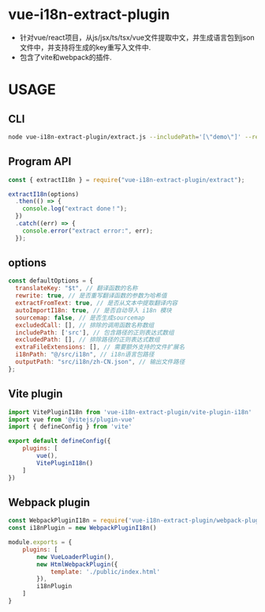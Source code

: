 # vue-i18n-extract-plugin

- 针对vue/react项目，从js/jsx/ts/tsx/vue文件提取中文，并生成语言包到json文件中，并支持将生成的key重写入文件中.
- 包含了vite和webpack的插件.

# USAGE
## CLI
```bash
node vue-i18n-extract-plugin/extract.js --includePath='[\"demo\"]' --rewrite
```

## Program API
```javascript
const { extractI18n } = require("vue-i18n-extract-plugin/extract");

extractI18n(options)
  .then(() => {
    console.log("extract done！");
  })
  .catch((err) => {
    console.error("extract error:", err);
  });
```
## options
```javascript
const defaultOptions = {
  translateKey: "$t", // 翻译函数的名称
  rewrite: true, // 是否重写翻译函数的参数为哈希值
  extractFromText: true, // 是否从文本中提取翻译内容
  autoImportI18n: true, // 是否自动导入 i18n 模块
  sourcemap: false, // 是否生成sourcemap
  excludedCall: [], // 排除的调用函数名称数组
  includePath: ['src'], // 包含路径的正则表达式数组
  excludedPath: [], // 排除路径的正则表达式数组
  extraFileExtensions: [], // 需要额外支持的文件扩展名
  i18nPath: "@/src/i18n", // i18n语言包路径
  outputPath: "src/i18n/zh-CN.json", // 输出文件路径
};
```

## Vite plugin
```javascript
import VitePluginI18n from 'vue-i18n-extract-plugin/vite-plugin-i18n'
import vue from '@vitejs/plugin-vue'
import { defineConfig } from 'vite'

export default defineConfig({
    plugins: [
        vue(),
        VitePluginI18n()
    ]
})
```

## Webpack plugin
```javascript
const WebpackPluginI18n = require('vue-i18n-extract-plugin/webpack-plugin-i18n')
const i18nPlugin = new WebpackPluginI18n()

module.exports = {
    plugins: [
        new VueLoaderPlugin(),
        new HtmlWebpackPlugin({
            template: './public/index.html'
        }),
        i18nPlugin
    ]
}
```
